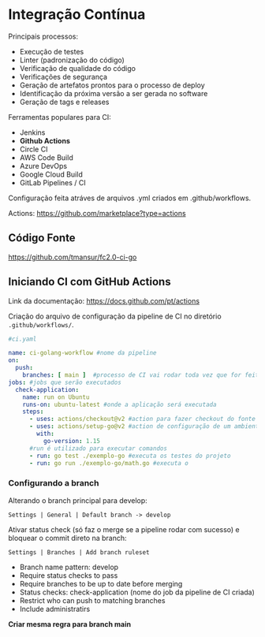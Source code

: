 # Integração Contínua

Principais processos:

- Execução de testes
- Linter (padronização do código)
- Verificação de qualidade do código
- Verificações de segurança
- Geração de artefatos prontos para o processo de deploy
- Identificação da próxima versão a ser gerada no software
- Geração de tags e releases

Ferramentas populares para CI:

- Jenkins
- **Github Actions**
- Circle CI
- AWS Code Build
- Azure DevOps
- Google Cloud Build
- GitLab Pipelines / CI

Configuração feita atráves de arquivos .yml criados em .github/workflows.

Actions: https://github.com/marketplace?type=actions

## Código Fonte

https://github.com/tmansur/fc2.0-ci-go

## Iniciando CI com GitHub Actions

Link da documentação: https://docs.github.com/pt/actions

Criação do arquivo de configuração da pipeline de CI no diretório `.github/workflows/`.

```YAML
#ci.yaml

name: ci-golang-workflow #nome da pipeline
on:
  push:
    branches: [ main ]  #processo de CI vai rodar toda vez que for feito um push na branch main
jobs: #jobs que serão executados
  check-application:
    name: run on Ubuntu
    runs-on: ubuntu-latest #onde a aplicação será executada
    steps:
      - uses: actions/checkout@v2 #action para fazer checkout do fonte a ser utilizado
      - uses: actions/setup-go@v2 #action de configuração de um ambiente com Golang
        with:
          go-version: 1.15
      #run é utilizado para executar comandos
      - run: go test ./exemplo-go #executa os testes do projeto
      - run: go run ./exemplo-go/math.go #executa o
```

### Configurando a branch

Alterando o branch principal para develop:

`Settings | General | Default branch -> develop`

Ativar status check (só faz o merge se a pipeline rodar com sucesso) e bloquear o commit direto na branch:

`Settings | Branches | Add branch ruleset`

- Branch name pattern: develop
- Require status checks to pass
- Require branches to be up to date before merging
- Status checks: check-application (nome do job da pipeline de CI criada)
- Restrict who can push to matching branches
- Include administratirs

**Criar mesma regra para branch main**
